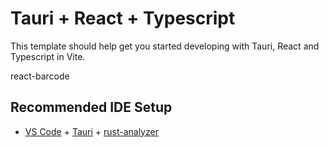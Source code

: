 # Tauri + React + Typescript

This template should help get you started developing with Tauri, React and Typescript in Vite.

react-barcode
## Recommended IDE Setup

- [VS Code](https://code.visualstudio.com/) + [Tauri](https://marketplace.visualstudio.com/items?itemName=tauri-apps.tauri-vscode) + [rust-analyzer](https://marketplace.visualstudio.com/items?itemName=rust-lang.rust-analyzer)
